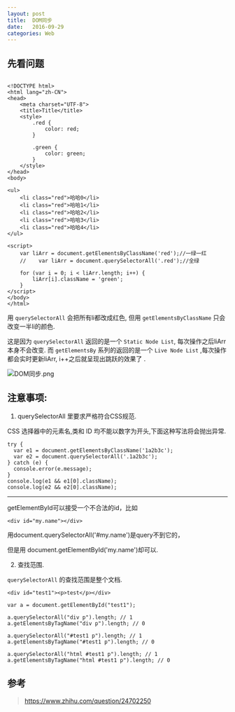 ```yaml
---
layout: post
title:  DOM同步
date:   2016-09-29
categories: Web
---
```



## 先看问题

```

<!DOCTYPE html>
<html lang="zh-CN">
<head>
    <meta charset="UTF-8">
    <title>Title</title>
    <style>
        .red {
            color: red;
        }

        .green {
            color: green;
        }
    </style>
</head>
<body>

<ul>
    <li class="red">哈哈0</li>
    <li class="red">哈哈1</li>
    <li class="red">哈哈2</li>
    <li class="red">哈哈3</li>
    <li class="red">哈哈4</li>
</ul>

<script>
    var liArr = document.getElementsByClassName('red');//一绿一红
    //    var liArr = document.querySelectorAll('.red');//全绿

    for (var i = 0; i < liArr.length; i++) {
        liArr[i].className = 'green';
    }
</script>
</body>
</html>

```

用 `querySelectorAll` 会把所有li都改成红色, 但用 `getElementsByClassName` 只会改变一半li的颜色.

这是因为 `querySelectorAll` 返回的是一个 `Static Node List`, 每次操作之后liArr本身不会改变.
而 `getElementsBy` 系列的返回的是一个 `Live Node List` ,每次操作都会实时更新liArr, i++之后就呈现出跳跃的效果了 .

![DOM同步.png](/wiki/wiki/DOM同步.png)


## 注意事项:

1. querySelectorAll 里要求严格符合CSS规范.


CSS 选择器中的元素名,类和 ID 均不能以数字为开头,下面这种写法将会抛出异常.

```
try {
  var e1 = document.getElementsByClassName('1a2b3c');
  var e2 = document.querySelectorAll('.1a2b3c');
} catch (e) {
  console.error(e.message);
}
console.log(e1 && e1[0].className);
console.log(e2 && e2[0].className);

```

---

getElementById可以接受一个不合法的id，比如

```
<div id="my.name"></div>
```
用document.querySelectorAll('#my.name')是query不到它的，

但是用 document.getElementById('my.name')却可以.


2. 查找范围.

`querySelectorAll` 的查找范围是整个文档.

```
<div id="test1"><p>test</p></div>
```

```
var a = document.getElementById("test1");

a.querySelectorAll("div p").length; // 1
a.getElementsByTagName("div p").length; // 0

a.querySelectorAll("#test1 p").length; // 1
a.getElementsByTagName("#test1 p").length; // 0

a.querySelectorAll("html #test1 p").length; // 1
a.getElementsByTagName("html #test1 p").length; // 0

```

## 参考

> https://www.zhihu.com/question/24702250
